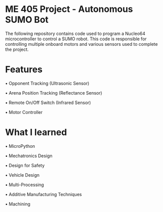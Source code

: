 # ME 405 Project - Autonomous SUMO Bot
The following repository contains code used to program a Nucleo64 microcontroller to control a SUMO robot. This code is responsible for controlling multiple onboard motors
and various sensors used to complete the project. 


# Features
• Opponent Tracking (Ultrasonic Sensor)

• Arena Position Tracking (Reflectance Sensor)

• Remote On/Off Switch (Infrared Sensor)

• Motor Controller


# What I learned

• MicroPython

• Mechatronics Design

• Design for Safety

• Vehicle Design

• Multi-Processing

• Additive Manufacturing Techniques 

• Machining 
